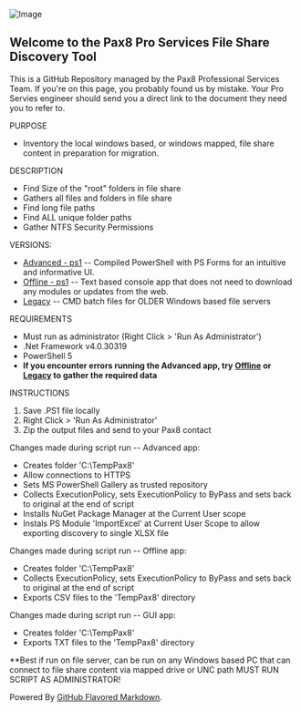![Image](https://www.pax8.com/en-us/wp-content/uploads/sites/4/cache/2020/04/pax8-logo-2-color-dark-200x200-cropped.png)
## Welcome to the Pax8 Pro Services File Share Discovery Tool

This is a GitHub Repository managed by the Pax8 Professional Services Team. If you're on this page, you probably found us by mistake.
Your Pro Servies engineer should send you a direct link to the document they need you to refer to.

PURPOSE
  - Inventory the local windows based, or windows mapped, file share content in preparation for migration.
    
DESCRIPTION
  - Find Size of the "root" folders in file share
  - Gathers all files and folders in file share
  - Find long file paths
  - Find ALL unique folder paths
  - Gather NTFS Security Permissions

VERSIONS:
  - [Advanced - ps1](https://github.com/Pax8-Pro-Services/Public-Docs/blob/master/Discovery/Advanced/Pax8-FileShareDiscovery.ps1) -- Compiled PowerShell with PS Forms for an intuitive and informative UI.
  - [Offline - ps1](https://github.com/Pax8-Pro-Services/Public-Docs/blob/master/Discovery/Offline/FileShareDiscovery-Offline.ps1) -- Text based console app that does not need to download any modules or updates from the web.
  - [Legacy](https://github.com/Pax8-Pro-Services/Public-Docs/tree/master/Discovery/Legacy) -- CMD batch files for OLDER Windows based file servers

REQUIREMENTS
  - Must run as administrator (Right Click > 'Run As Administrator')
  - .Net Framework v4.0.30319
  - PowerShell 5
  - **If you encounter errors running the Advanced app, try [Offline](https://github.com/Pax8-Pro-Services/Public-Docs/blob/master/Discovery/Offline/) or [Legacy](https://github.com/Pax8-Pro-Services/Public-Docs/tree/master/Discovery/Legacy) to gather the required data**

INSTRUCTIONS
1. Save .PS1 file locally
1. Right Click > 'Run As Administrator'
1. Zip the output files and send to your Pax8 contact
    
Changes made during script run -- Advanced app:
  - Creates folder 'C:\TempPax8'
  - Allow connections to HTTPS
  - Sets MS PowerShell Gallery as trusted repository
  - Collects ExecutionPolicy, sets ExecutionPolicy to ByPass and sets back to original at the end of script
  - Installs NuGet Package Manager at the Current User scope
  - Instals PS Module 'ImportExcel' at Current User Scope to allow exporting discovery to single XLSX file

Changes made during script run -- Offline app:
  - Creates folder 'C:\TempPax8'
  - Collects ExecutionPolicy, sets ExecutionPolicy to ByPass and sets back to original at the end of script
  - Exports CSV files to the 'TempPax8' directory

Changes made during script run -- GUI app:
  - Creates folder 'C:\TempPax8'
  - Exports TXT files to the 'TempPax8' directory

**Best if run on file server, can be run on any Windows based PC that can connect to file share content via mapped drive or UNC path
MUST RUN SCRIPT AS ADMINISTRATOR!







Powered By [GitHub Flavored Markdown](https://guides.github.com/features/mastering-markdown/).
